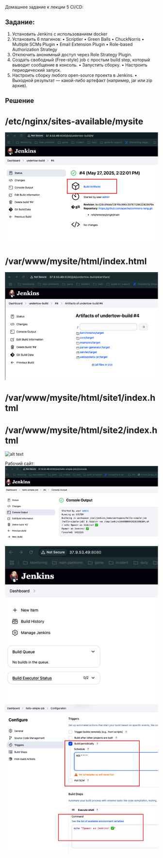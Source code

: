 Домашнее задание к лекции 5 CI/CD:

## Задание:

1.  Установить Jenkins c использованием docker
2.  Установить 6 плагинов:
•  Scriptler
•  Green Balls
•  ChuckNorris
•  Multiple SCMs Plugin
•  Email Extension Plugin
•  Role-based Authorization Strategy
3.  Отключить анонимный доступ через Role Strategy Plugin.
4.  Создать свободный (Free-style) job с простым build step, который выводит сообщение в консоль.
•  Запустить сборку.
•  Настроить периодический запуск.
5.  Настроить сборку любого open-source проекта в Jenkins.
•  Выходной результат — какой-либо артефакт (например, jar или zip архив).


## Решение 
# /etc/nginx/sites-available/mysite
![alt text](image-3.png)
# /var/www/mysite/html/index.html
![alt text](image-4.png)
# /var/www/mysite/html/site1/index.html
# /var/www/mysite/html/site2/index.html
![alt text](image-6.png)

Рабочий сайт:
![alt text](image-1.png)
![alt text](image.png)
![alt text](image-2.png)

